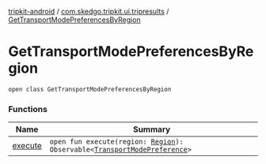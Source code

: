 [tripkit-android](../../index.md) / [com.skedgo.tripkit.ui.tripresults](../index.md) / [GetTransportModePreferencesByRegion](./index.md)

# GetTransportModePreferencesByRegion

`open class GetTransportModePreferencesByRegion`

### Functions

| Name | Summary |
|---|---|
| [execute](execute.md) | `open fun execute(region: `[`Region`](../../com.skedgo.android.common.model/-region/index.md)`): Observable<`[`TransportModePreference`](../../com.skedgo.tripkit.ui.core.modeprefs/-transport-mode-preference/index.md)`>` |
